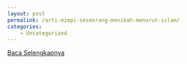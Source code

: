 ```yaml
---
layout: post
permalink: /arti-mimpi-seseorang-menikah-menurut-islam/
categories:
    - Uncategorized
---
```


[Baca Selengkapnya](/02)